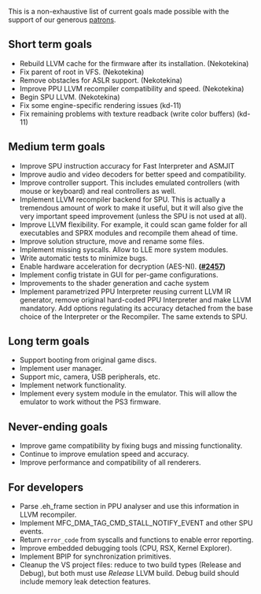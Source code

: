 This is a non-exhaustive list of current goals made possible with the support of our generous [patrons](https://www.patreon.com/Nekotekina).

## Short term goals
* Rebuild LLVM cache for the firmware after its installation. (Nekotekina)
* Fix parent of root in VFS. (Nekotekina)
* Remove obstacles for ASLR support. (Nekotekina)
* Improve PPU LLVM recompiler compatibility and speed. (Nekotekina)
* Begin SPU LLVM. (Nekotekina)
* Fix some engine-specific rendering issues (kd-11)
* Fix remaining problems with texture readback (write color buffers) (kd-11)

## Medium term goals
* Improve SPU instruction accuracy for Fast Interpreter and ASMJIT
* Improve audio and video decoders for better speed and compatibility.
* Improve controller support. This includes emulated controllers (with mouse or keyboard) and real controllers as well.
* Implement LLVM recompiler backend for SPU. This is actually a tremendous amount of work to make it useful, but it will also give the very important speed improvement (unless the SPU is not used at all).
* Improve LLVM flexibility. For example, it could scan game folder for all executables and SPRX modules and recompile them ahead of time.
* Improve solution structure, move and rename some files.
* Implement missing syscalls. Allow to LLE more system modules.
* Write automatic tests to minimize bugs.
* Enable hardware acceleration for decryption (AES-NI). **([#2457](https://github.com/RPCS3/rpcs3/pull/2457))**
* Implement config tristate in GUI for per-game configurations.
* Improvements to the shader generation and cache system
* Implement parametrized PPU Interpreter reusing current LLVM IR generator, remove original hard-coded PPU Interpreter and make LLVM mandatory. Add options regulating its accuracy detached from the base choice of the Interpreter or the Recompiler. The same extends to SPU.

## Long term goals
* Support booting from original game discs.
* Implement user manager.
* Support mic, camera, USB peripherals, etc.
* Implement network functionality.
* Implement every system module in the emulator. This will allow the emulator to work without the PS3 firmware.

## Never-ending goals
* Improve game compatibility by fixing bugs and missing functionality.
* Continue to improve emulation speed and accuracy.
* Improve performance and compatibility of all renderers.

## For developers
* Parse .eh_frame section in PPU analyser and use this information in LLVM recompiler.
* Implement MFC_DMA_TAG_CMD_STALL_NOTIFY_EVENT and other SPU events.
* Return `error_code` from syscalls and functions to enable error reporting.
* Improve embedded debugging tools (CPU, RSX, Kernel Explorer).
* Implement BPIP for synchronization primitives.
* Cleanup the VS project files: reduce to two build types (Release and Debug), but both must use *Release* LLVM build. Debug build should include memory leak detection features.